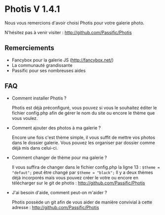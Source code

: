 # Photis V 1.4.1

Nous vous remercions d'avoir choisi Photis pour votre galerie photo.

N'hésitez pas à venir visiter : http://github.com/Passific/Photis


## Remerciements

- Fancybox pour la galerie JS (http://fancybox.net/)
- La communauté grandissante
- Passific pour ses nombreuses aides


## FAQ

- Comment installer Photis ?

	Photis est déjà préconfiguré, vous pouvez si vous le souhaitez
	éditer le fichier config.php afin de gérer le nom du site ou
	encore le thème que vous voulez.

- Comment ajouter des photos à ma galerie ?

	Encore une fois c'est thème simple, il vous suffit de mettre vos
	photos dans le dossier galerie. Vous pouvez les organiser par
	dossier comme déjà mis dans celui-ci.

- Comment changer de thème pour ma galerie ?

	Il vous suffira de changer dans le fichier config.php la ligne 13 :
	```$theme = "defaut";``` peut être changé par ```$theme = "black";```
	Il y a deux thèmes déjà incorporés mais vous pouvez créer le votre
	ou encore en télécharger sur le git de photis :
	http://github.com/Passific/Photis

- J'ai besoin d'aide, comment peut-on m'aider ?

	Photis possède un git afin de vous aider de manière convivial
	à cette adresse : http://github.com/Passific/Photis